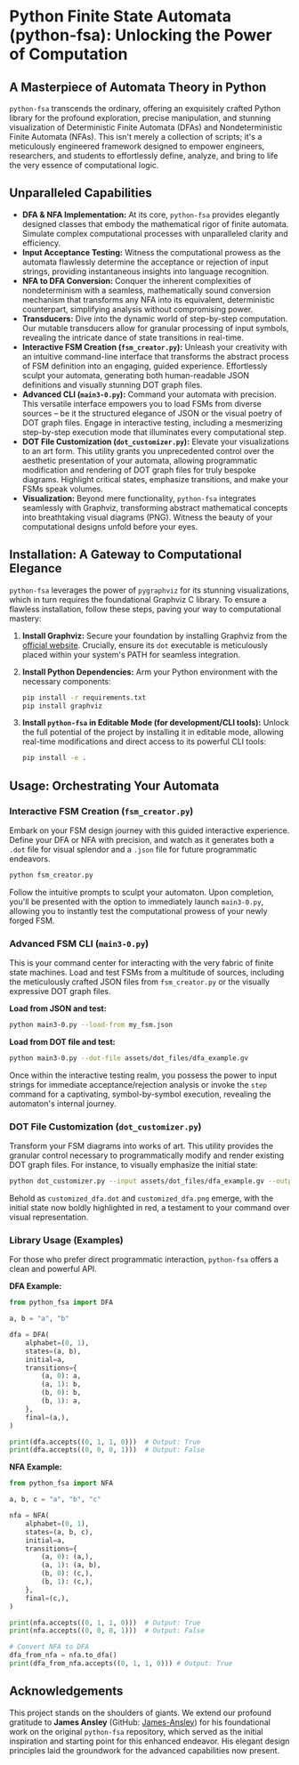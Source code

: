 # Python Finite State Automata (python-fsa): Unlocking the Power of Computation

## A Masterpiece of Automata Theory in Python

`python-fsa` transcends the ordinary, offering an exquisitely crafted Python library for the profound exploration, precise manipulation, and stunning visualization of Deterministic Finite Automata (DFAs) and Nondeterministic Finite Automata (NFAs). This isn't merely a collection of scripts; it's a meticulously engineered framework designed to empower engineers, researchers, and students to effortlessly define, analyze, and bring to life the very essence of computational logic.

## Unparalleled Capabilities

-   **DFA & NFA Implementation:** At its core, `python-fsa` provides elegantly designed classes that embody the mathematical rigor of finite automata. Simulate complex computational processes with unparalleled clarity and efficiency.
-   **Input Acceptance Testing:** Witness the computational prowess as the automata flawlessly determine the acceptance or rejection of input strings, providing instantaneous insights into language recognition.
-   **NFA to DFA Conversion:** Conquer the inherent complexities of nondeterminism with a seamless, mathematically sound conversion mechanism that transforms any NFA into its equivalent, deterministic counterpart, simplifying analysis without compromising power.
-   **Transducers:** Dive into the dynamic world of step-by-step computation. Our mutable transducers allow for granular processing of input symbols, revealing the intricate dance of state transitions in real-time.
-   **Interactive FSM Creation (`fsm_creator.py`):** Unleash your creativity with an intuitive command-line interface that transforms the abstract process of FSM definition into an engaging, guided experience. Effortlessly sculpt your automata, generating both human-readable JSON definitions and visually stunning DOT graph files.
-   **Advanced CLI (`main3-0.py`):** Command your automata with precision. This versatile interface empowers you to load FSMs from diverse sources – be it the structured elegance of JSON or the visual poetry of DOT graph files. Engage in interactive testing, including a mesmerizing step-by-step execution mode that illuminates every computational step.
-   **DOT File Customization (`dot_customizer.py`):** Elevate your visualizations to an art form. This utility grants you unprecedented control over the aesthetic presentation of your automata, allowing programmatic modification and rendering of DOT graph files for truly bespoke diagrams. Highlight critical states, emphasize transitions, and make your FSMs speak volumes.
-   **Visualization:** Beyond mere functionality, `python-fsa` integrates seamlessly with Graphviz, transforming abstract mathematical concepts into breathtaking visual diagrams (PNG). Witness the beauty of your computational designs unfold before your eyes.

## Installation: A Gateway to Computational Elegance

`python-fsa` leverages the power of `pygraphviz` for its stunning visualizations, which in turn requires the foundational Graphviz C library. To ensure a flawless installation, follow these steps, paving your way to computational mastery:

1.  **Install Graphviz:** Secure your foundation by installing Graphviz from the [official website](https://graphviz.org/download/). Crucially, ensure its `dot` executable is meticulously placed within your system's PATH for seamless integration.

2.  **Install Python Dependencies:** Arm your Python environment with the necessary components:

    ```bash
    pip install -r requirements.txt
    pip install graphviz
    ```

3.  **Install `python-fsa` in Editable Mode (for development/CLI tools):** Unlock the full potential of the project by installing it in editable mode, allowing real-time modifications and direct access to its powerful CLI tools:

    ```bash
    pip install -e .
    ```

## Usage: Orchestrating Your Automata

### Interactive FSM Creation (`fsm_creator.py`)

Embark on your FSM design journey with this guided interactive experience. Define your DFA or NFA with precision, and watch as it generates both a `.dot` file for visual splendor and a `.json` file for future programmatic endeavors.

```bash
python fsm_creator.py
```

Follow the intuitive prompts to sculpt your automaton. Upon completion, you'll be presented with the option to immediately launch `main3-0.py`, allowing you to instantly test the computational prowess of your newly forged FSM.

### Advanced FSM CLI (`main3-0.py`)

This is your command center for interacting with the very fabric of finite state machines. Load and test FSMs from a multitude of sources, including the meticulously crafted JSON files from `fsm_creator.py` or the visually expressive DOT graph files.

**Load from JSON and test:**

```bash
python main3-0.py --load-from my_fsm.json
```

**Load from DOT file and test:**

```bash
python main3-0.py --dot-file assets/dot_files/dfa_example.gv
```

Once within the interactive testing realm, you possess the power to input strings for immediate acceptance/rejection analysis or invoke the `step` command for a captivating, symbol-by-symbol execution, revealing the automaton's internal journey.

### DOT File Customization (`dot_customizer.py`)

Transform your FSM diagrams into works of art. This utility provides the granular control necessary to programmatically modify and render existing DOT graph files. For instance, to visually emphasize the initial state:

```bash
python dot_customizer.py --input assets/dot_files/dfa_example.gv --output customized_dfa
```

Behold as `customized_dfa.dot` and `customized_dfa.png` emerge, with the initial state now boldly highlighted in red, a testament to your command over visual representation.

### Library Usage (Examples)

For those who prefer direct programmatic interaction, `python-fsa` offers a clean and powerful API.

**DFA Example:**

```python
from python_fsa import DFA

a, b = "a", "b"

dfa = DFA(
    alphabet=(0, 1),
    states=(a, b),
    initial=a,
    transitions={
        (a, 0): a,
        (a, 1): b,
        (b, 0): b,
        (b, 1): a,
    },
    final=(a,),
)

print(dfa.accepts((0, 1, 1, 0)))  # Output: True
print(dfa.accepts((0, 0, 0, 1)))  # Output: False
```

**NFA Example:**

```python
from python_fsa import NFA

a, b, c = "a", "b", "c"

nfa = NFA(
    alphabet=(0, 1),
    states=(a, b, c),
    initial=a,
    transitions={
        (a, 0): (a,),
        (a, 1): (a, b),
        (b, 0): (c,),
        (b, 1): (c,),
    },
    final=(c,),
)

print(nfa.accepts((0, 1, 1, 0)))  # Output: True
print(nfa.accepts((0, 0, 0, 1)))  # Output: False

# Convert NFA to DFA
dfa_from_nfa = nfa.to_dfa()
print(dfa_from_nfa.accepts((0, 1, 1, 0))) # Output: True
```

## Acknowledgements

This project stands on the shoulders of giants. We extend our profound gratitude to **James Ansley** (GitHub: [James-Ansley](https://github.com/James-Ansley)) for his foundational work on the original `python-fsa` repository, which served as the initial inspiration and starting point for this enhanced endeavor. His elegant design principles laid the groundwork for the advanced capabilities now present.

